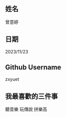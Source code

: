 姓名
----
曾意婷

日期
----
2023/11/23

Github Username
---------------
zxyuet

我最喜歡的三件事
---------------
聽音樂 玩傳說 拼樂高